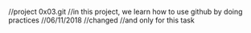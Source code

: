 //project 0x03.git
//in this project, we learn how to use github by doing practices 
//06/11/2018
//changed
//and only for this task
